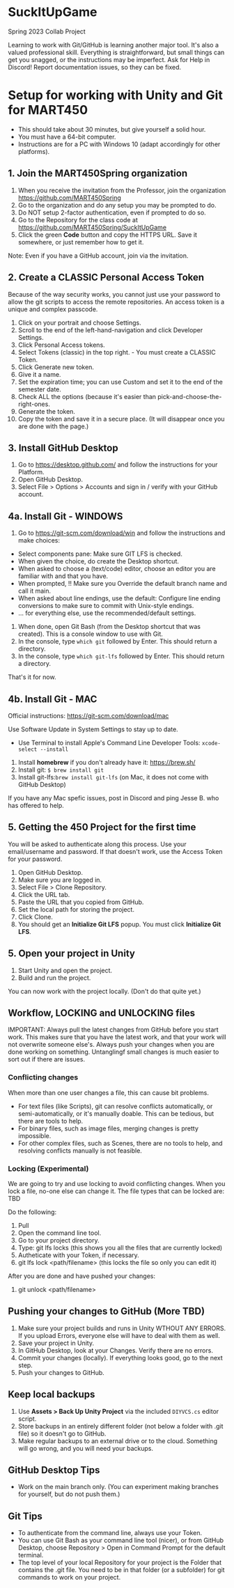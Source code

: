 # SuckItUpGame
Spring 2023 Collab Project

Learning to work with Git/GitHub is learning another major tool. 
It's also a valued professional skill. 
Everything is straightforward, but small things can get you snagged, or the instructions may be imperfect.
Ask for Help in Discord! Report documentation issues, so they can be fixed. 

# Setup for working with Unity and Git for MART450

* This should take about 30 minutes, but give yourself a solid hour.
* You must have a 64-bit computer.
* Instructions are for a PC with Windows 10 (adapt accordingly for other platforms).

## 1. Join the MART450Spring organization

1. When you receive the invitation from the Professor, join the organization 
   https://github.com/MART450Spring
1. Go to the organization and do any setup you may be prompted to do. 
1. Do NOT setup 2-factor authentication, even if prompted to do so. 
1. Go to the Repository for the class code at https://github.com/MART450Spring/SuckItUpGame
1. Click the green **Code** button and copy the HTTPS URL. Save it somewhere, or just remember how to get it.

Note: Even if you have a GitHub account, join via the invitation. 

## 2. Create a CLASSIC Personal Access Token

Because of the way security works, you cannot just use your password to allow the git scripts to access the remote repositories. 
An access token is a unique and complex passcode. 

1. Click on your portrait and choose Settings. 
1. Scroll to the end of the left-hand-navigation and click Developer Settings.
1. Click Personal Access tokens.
1. Select Tokens (classic) in the top right. - You must create a CLASSIC Token.
1. Click Generate new token. 
1. Give it a name.
1. Set the expiration time; you can use Custom and set it to the end of the semester date. 
1. Check ALL the options (because it's easier than pick-and-choose-the-right-ones.
1. Generate the token. 
1. Copy the token and save it in a secure place. (It will disappear once you are done with the page.)


## 3. Install GitHub Desktop 

1. Go to https://desktop.github.com/ and follow the instructions for your Platform.
1. Open GitHub Desktop.
1. Select File > Options > Accounts and sign in / verify with your GitHub account.

## 4a. Install Git - WINDOWS

1. Go to https://git-scm.com/download/win and follow the instructions and make choices:

* Select components pane: Make sure GIT LFS is checked.
* When given the choice, do create the Desktop shortcut.
* When asked to choose a (text/code) editor, choose an editor you are familiar with and that you have.
* When prompted, !! Make sure you Override the default branch name and call it main.
* When asked about line endings, use the default: Configure line ending conversions to make sure to commit with Unix-style endings.
* … for everything else, use the recommended/default settings.

1. When done, open Git Bash (from the Desktop shortcut that was created). This is a console window to use with Git. 
1. In the console, type `which git` followed by Enter. This should return a directory. 
1. In the console, type `which git-lfs` followed by Enter. This should return a directory.

That's it for now.

## 4b. Install Git - MAC

Official instructions: https://git-scm.com/download/mac

Use Software Update in System Settings to stay up to date.

* Use Terminal to install Apple's Command Line Developer Tools:
`xcode-select --install`

1. Install **homebrew** if you don't already have it: https://brew.sh/
2. Install git: `$ brew install git`
3. Install git-lfs:`brew install git-lfs` (on Mac, it does not come with GitHub Desktop)

If you have any Mac spefic issues, post in Discord and ping Jesse B. who has offered to help. 

## 5. Getting the 450 Project for the first time

You will be asked to authenticate along this process. 
Use your email/username and password.
If that doesn't work, use the Access Token for your password. 

1. Open GitHub Desktop. 
1. Make sure you are logged in.
1. Select File > Clone Repository.
1. Click the URL tab.
1. Paste the URL that you copied from GitHub.
1. Set the local path for storing the project.
1. Click Clone. 
1. You should get an **Initialize Git LFS** popup. You must click **Initialize Git LFS**. 

## 5. Open your project in Unity

1. Start Unity and open the project. 
2. Build and run the project.

You can now work with the project locally. 
(Don't do that quite yet.)

## Workflow, LOCKING and UNLOCKING files

IMPORTANT: Always pull the latest changes from GitHub before you start work. This makes sure that you have the latest work, and that your work will not overwrite someone else's. Always push your changes when you are done working on something. Untanglingf small changes is much easier to sort out if there are issues.

### Conflicting changes
When more than one user changes a file, this can cause bit problems. 

* For text files (like Scripts), git can resolve conflicts automatically, or semi-automatically, or it's manually doable. This can be tedious, but there are tools to help. 
* For binary files, such as image files, merging changes is pretty impossible. 
* For other complex files, such as Scenes, there are no tools to help, and resolving conflicts manually is not feasible. 

### Locking (Experimental)

We are going to try and use locking to avoid conflicting changes. 
When you lock a file, no-one else can change it. 
The file types that can be locked are: TBD

Do the following: 
1. Pull 
1. Open the command line tool. 
1. Go to your project directory. 
1. Type: git lfs locks (this shows you all the files that are currently locked)
1. Autheticate with your Token, if necessary. 
1. git lfs lock <path/filename> (this locks the file so only you can edit it)

After you are done and have pushed your changes:
1. git unlock <path/filename>


## Pushing your changes to GitHub (More TBD)

1. Make sure your project builds and runs in Unity WTHOUT ANY ERRORS. If you upload Errors, everyone else will have to deal with them as well.
1. Save your project in Unity. 
1. In GitHub Desktop, look at your Changes. Verify there are no errors. 
1. Commit your changes (locally). If everything looks good, go to the next step. 
1. Push your changes to GitHub.

## Keep local backups

1. Use **Assets > Back Up Unity Project** via the included `DIYVCS.cs` editor script. 
1. Store backups in an entirely different folder (not below a folder with .git file) so it doesn't go to GitHub. 
1. Make regular backups to an external drive or to the cloud. Something will go wrong, and you will need your backups. 

## GitHub Desktop Tips

* Work on the main branch only. (You can experiment making branches for yourself, but do not push them.)

## Git Tips

* To authenticate from the command line, always use your Token. 
* You can use Git Bash as your command line tool (nicer), or from GitHub Desktop, choose Repository > Open in Command Prompt for the default terminal. 
* The top level of your local Repository for your project is the Folder that contains the .git file. You need to be in that folder (or a subfolder) for git commands to work on your project.

